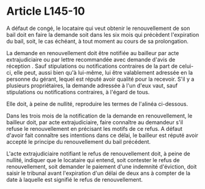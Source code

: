 # Article L145-10

<p>A défaut de congé, le locataire qui veut obtenir le renouvellement de son bail doit en faire la demande soit dans les six mois qui précèdent l'expiration du bail, soit, le cas échéant, à tout moment au cours de sa prolongation. </p><p>La demande en renouvellement doit être notifiée au bailleur par acte extrajudiciaire ou par lettre recommandée avec demande d'avis de réception . Sauf stipulations ou notifications contraires de la part de celui-ci, elle peut, aussi bien qu'à lui-même, lui être valablement adressée en la personne du gérant, lequel est réputé avoir qualité pour la recevoir. S'il y a plusieurs propriétaires, la demande adressée à l'un d'eux vaut, sauf stipulations ou notifications contraires, à l'égard de tous. </p><p>Elle doit, à peine de nullité, reproduire les termes de l'alinéa ci-dessous. </p><p>Dans les trois mois de la notification de la demande en renouvellement, le bailleur doit, par acte extrajudiciaire, faire connaître au demandeur s'il refuse le renouvellement en précisant les motifs de ce refus. A défaut d'avoir fait connaître ses intentions dans ce délai, le bailleur est réputé avoir accepté le principe du renouvellement du bail précédent. </p><p>L'acte extrajudiciaire notifiant le refus de renouvellement doit, à peine de nullité, indiquer que le locataire qui entend, soit contester le refus de renouvellement, soit demander le paiement d'une indemnité d'éviction, doit saisir le tribunal avant l'expiration d'un délai de deux ans à compter de la date à laquelle est signifié le refus de renouvellement.</p>